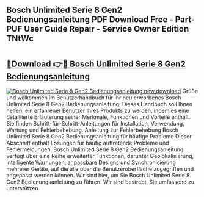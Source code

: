 ## Bosch Unlimited Serie 8 Gen2 Bedienungsanleitung PDF Download Free - Part-PUF User Guide Repair - Service Owner Edition TNtWc

# <h2><a href="http://df2pdy.blite.top/?on=Bosch+Unlimited+Serie+8+Gen2+Bedienungsanleitung">🔗Download 👉🔴 Bosch Unlimited Serie 8 Gen2 Bedienungsanleitung</a></h2>

[![Bosch Unlimited Serie 8 Gen2 Bedienungsanleitung new download](https://i.imgur.com/lujVjoI.png)](http://df2pdy.blite.top/?on=Bosch+Unlimited+Serie+8+Gen2+Bedienungsanleitung)
Grüße und willkommen im Benutzerhandbuch für Ihr neu erworbenes Bosch Unlimited Serie 8 Gen2 Bedienungsanleitung. Dieses Handbuch soll Ihnen helfen, ein erfahrener Benutzer Ihres Produkts zu werden, indem es eine detaillierte Erläuterung seiner Merkmale, Funktionen und Vorteile enthält. Sie finden Schritt-für-Schritt-Anleitungen für Installation, Verwendung, Wartung und Fehlerbehebung. Anleitung zur Fehlerbehebung Bosch Unlimited Serie 8 Gen2 Bedienungsanleitung für häufige Probleme Dieser Abschnitt enthält Lösungen für häufig auftretende Probleme und Fehlermeldungen. Bosch Unlimited Serie 8 Gen2 Bedienungsanleitung verfügt über eine Reihe erweiterter Funktionen, darunter Geolokalisierung, intelligente Warnungen, anpassbare Designs und Synchronisierung mehrerer Geräte, auf die alle über die Benutzeroberfläche zugegriffen und angepasst werden können. Wir sind hier, um Sie Bosch Unlimited Serie 8 Gen2 Bedienungsanleitung zu führen. Wir sind bestrebt, Sie umfassend zu unterstützen.
